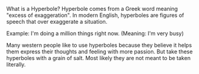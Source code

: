 What is a Hyperbole?
Hyperbole comes from a Greek word meaning "excess of exaggeration". In modern English, hyperboles are figures of speech that over exaggerate a situation.

Example:
I'm doing a million things right now.
(Meaning: I'm very busy)

Many western people like to use hyperboles because they believe it helps them express their thoughts and feeling with more passion. But take these hyperboles with a grain of salt. Most likely they are not meant to be taken literally.



